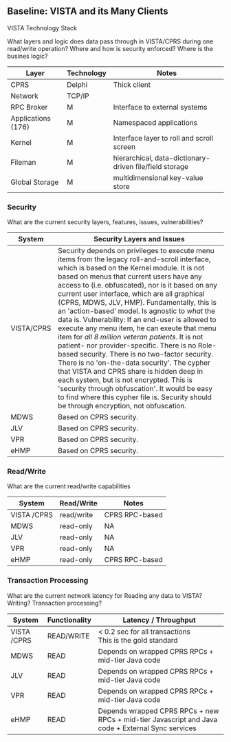 ## Baseline: VISTA and its Many Clients

VISTA Technology Stack

What layers and logic does data pass through in VISTA/CPRS during one read/write operation?  Where and how is security enforced? Where is the busines logic?

Layer | Technology | Notes
---|---|--- 
CPRS | Delphi | Thick client
Network | TCP/IP | 
RPC Broker | M | Interface to external systems
Applications (176) | M | Namespaced applications
Kernel | M | Interface layer to roll and scroll screen
Fileman | M | hierarchical, data-dictionary-driven file/field storage
Global Storage | M | multidimensional key-value store 




### Security
What are the current security layers, features, issues, vulnerabilities?

System | Security Layers and Issues
--- | ---
VISTA/CPRS | Security depends on privileges to execute menu items from the legacy roll-and-scroll interface, which is based on the Kernel module. It is not based on menus that current users have any access to (i.e. obfuscated), nor is it based on any current user interface, which are all graphical (CPRS, MDWS, JLV, HMP).  Fundamentally, this is an 'action-based' model.  Is agnostic to *what* the data is.  Vulnerability:  If an end-user is allowed to execute any menu item, he can exeute that menu item for *all 8 million veteran patients*. It is not patient- nor provider-specific.  There is no Role-based security.  There is no two-factor security.  There is no 'on-the-data security'.  The cypher that VISTA and CPRS share is hidden deep in each system, but is not encrypted.  This is 'security through obfuscation'. It would be easy to find where this cypher file is. Security should be through encryption, not obfuscation.   
MDWS | Based on CPRS security.
JLV | Based on CPRS security.
VPR | Based on CPRS security.
eHMP | Based on CPRS security.


### Read/Write
What are the current read/write capabilities 

System | Read/Write | Notes
---|---|---
VISTA /CPRS | read/write | CPRS RPC-based
MDWS | read-only | NA
JLV | read-only | NA
VPR | read-only | NA
eHMP | read-only | CPRS RPC-based


### Transaction Processing
What are the current network latency for Reading any data to VISTA? Writing? Transaction processing? 

System |  Functionality | Latency / Throughput
---|---|---
VISTA /CPRS | READ/WRITE |   < 0.2 sec for all transactions <br> This is the gold standard
MDWS | READ | Depends on wrapped CPRS RPCs + mid-tier Java code
JLV | READ|  Depends on wrapped CPRS RPCs + mid-tier Java code
VPR | READ|  Depends on wrapped CPRS RPCs + mid-tier Java code
eHMP | READ |  Depends wrapped CPRS RPCs  + new RPCs +  mid-tier Javascript and Java code + External Sync services

